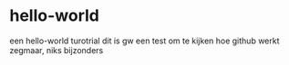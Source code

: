 # hello-world
een hello-world turotrial
dit is gw een test om te kijken hoe github werkt zegmaar, niks bijzonders
